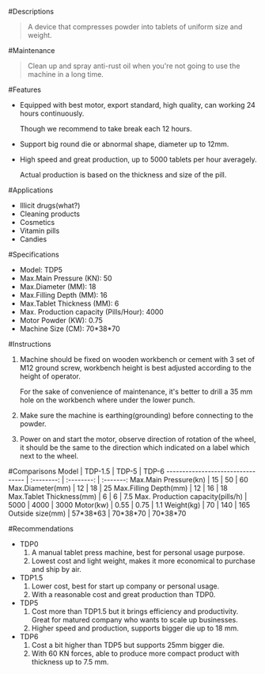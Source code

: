 #Descriptions
> A device that compresses powder into tablets of uniform size and weight. 

#Maintenance
> Clean up and spray anti-rust oil when you're not going to use the machine in a long time.

#Features
- Equipped with best motor, export standard, high quality, can working 24 hours continuously.

  Though we recommend to take break each 12 hours.

- Support big round die or abnormal shape, diameter up to 12mm.

- High speed and great production, up to 5000 tablets per hour averagely.
  
  Actual production is based on the thickness and size of the pill.


#Applications
- Illicit drugs(what?)
- Cleaning products
- Cosmetics
- Vitamin pills
- Candies

#Specifications
- Model: TDP5
- Max.Main Pressure (KN): 50
- Max.Diameter (MM): 18
- Max.Filling Depth (MM): 16
- Max.Tablet Thickness (MM): 6
- Max. Production capacity (Pills/Hour): 4000
- Motor Powder (KW): 0.75
- Machine Size (CM): 70\*38\*70

#Instructions
1. Machine should be fixed on wooden workbench or cement with 3 set of M12 ground screw, workbench height is best adjusted according to the height of operator.

   For the sake of convenience of maintenance, it's better to drill a 35 mm hole on the workbench where under the lower punch.

2. Make sure the machine is earthing(grounding) before connecting to the powder.

3. Power on and start the motor, observe direction of rotation of the wheel, it should be the same to the direction which indicated on a label which next to the wheel.


#Comparisons
Model                             | TDP-1.5    | TDP-5      | TDP-6
--------------------------------- | :--------: | :--------: | :-------:
Max.Main Pressure(kn)             | 15         | 50         | 60
Max.Diameter(mm)                  | 12         | 18         | 25
Max.Filling Depth(mm)             | 12         | 16         | 18
Max.Tablet Thickness(mm)          | 6          | 6          | 7.5
Max. Production capacity(pills/h) | 5000       | 4000       | 3000
Motor(kw)                         | 0.55       | 0.75       | 1.1
Weight(kg)                        | 70         | 140        | 165
Outside size(mm)                  | 57\*38\*63 | 70\*38\*70 | 70\*38\*70

#Recommendations
- TDP0
  1. A manual tablet press machine, best for personal usage purpose.
  2. Lowest cost and light weight, makes it more economical to purchase and ship by air.
- TDP1.5
  1. Lower cost, best for start up company or personal usage.
  2. With a reasonable cost and great production than TDP0.
- TDP5
  1. Cost more than TDP1.5 but it brings efficiency and productivity. Great for matured company who wants to scale up businesses. 
  2. Higher speed and production, supports bigger die up to 18 mm.
- TDP6
  1. Cost a bit higher than TDP5 but supports 25mm bigger die.
  2. With 60 KN forces, able to produce more compact product with thickness up to 7.5 mm.  